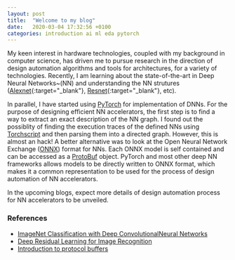 ```yaml
---
layout: post
title:  "Welcome to my blog"
date:   2020-03-04 17:32:56 +0100
categories: introduction ai ml eda pytorch
---
```


My keen interest in hardware technologies, coupled with my background in computer science, has driven me to pursue research in the direction of design automation algorithms and tools for architectures, for a variety of technologies. Recently, I am learning about the state-of-the-art in Deep Neural Networks~(NN) and understanding the NN strutures ([Alexnet](https://papers.nips.cc/paper/4824-imagenet-classification-with-deep-convolutional-neural-networks.pdf){:target="_blank"}, [Resnet](https://arxiv.org/abs/1512.03385){:target="_blank"}, etc). 

In parallel, I have started using [PyTorch](https://pytorch.org/) for implementation of DNNs. For the purpose of designing efficient NN accelerators, the first step is to find a way to extract an exact description of the NN graph. I found out the possiblity of finding the execution traces of the defined NNs using [Torchscript](https://pytorch.org/docs/stable/jit.html#mixing-tracing-and-scripting) and then parsing them into a directed graph. However, this is almost an hack! A better alternative was to look at the Open Neural Network Exchange ([ONNX](https://onnx.ai/)) format for NNs. Each ONNX model is self contained and can be accessed as a [ProtoBuf](#proto) object. PyTorch and most other deep NN frameworks allows models to be directly written to ONNX format, which makes it a common representation to be used for the process of design automation of NN accelerators. 

In the upcoming blogs, expect more details of design automation process for NN accelerators to be unveiled. 




### References 
* <a name="alexnet"></a>[ImageNet Classification with Deep ConvolutionalNeural Networks](https://papers.nips.cc/paper/4824-imagenet-classification-with-deep-convolutional-neural-networks.pdf)
* <a name="resnet"></a>[Deep Residual Learning for Image Recognition](https://arxiv.org/abs/1512.03385)
* <a name="proto"></a>[Introduction to protocol buffers](https://developers.google.com/protocol-buffers/docs/overview)